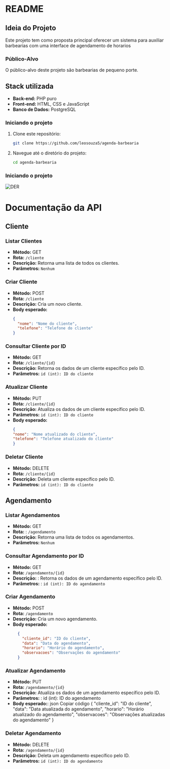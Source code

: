 # README

## Ideia do Projeto

Este projeto tem como proposta principal oferecer um sistema para auxiliar barbearias com uma interface de agendamento de horarios


### Público-Alvo

O público-alvo deste projeto são barbearias de pequeno porte.

## Stack utilizada

- **Back-end:** PHP puro
- **Front-end:** HTML, CSS e JavaScript
- **Banco de Dados:** PostgreSQL

### Iniciando o projeto

1. Clone este repositório:
   ```bash
   git clone https://github.com/leosouza5/agenda-barbearia
   ```
2. Navegue até o diretório do projeto:
   ```bash
   cd agenda-barbearia
   ```

### Iniciando o projeto

![DER](https://github.com/user-attachments/assets/da967335-a455-4798-b296-6cd68f0c8ef3)


# Documentação da API

## Cliente

### Listar Clientes
- **Método:** GET
- **Rota:** `/cliente`
- **Descrição:** Retorna uma lista de todos os clientes.
- **Parâmetros:** `Nenhum`

### Criar Cliente
- **Método:** POST
- **Rota:** `/cliente`
- **Descrição:** Cria um novo cliente.
- **Body esperado:**
  ```json
  {
    "nome": "Nome do cliente",
    "telefone": "Telefone do cliente"
  }
  
### Consultar Cliente por ID
- **Método:**  GET
- **Rota:**  `/cliente/{id}`
- **Descrição:**  Retorna os dados de um cliente específico pelo ID.
- **Parâmetros:**  `id (int): ID do cliente`


### Atualizar Cliente
- **Método:**  PUT
- **Rota:**  `/cliente/{id}`
- **Descrição:**  Atualiza os dados de um cliente específico pelo ID.
- **Parâmetros:**  `id (int): ID do cliente`
- **Body esperado:**
  ```json
  {
  "nome": "Nome atualizado do cliente",
  "telefone": "Telefone atualizado do cliente"
  }
  
  
### Deletar Cliente
- **Método:**  DELETE
- **Rota:**  `/cliente/{id}`
- **Descrição:**  Deleta um cliente específico pelo ID.
- **Parâmetros:** 
 `id (int): ID do cliente`
 
 
## Agendamento

### Listar Agendamentos
- **Método:**  GET
- **Rota:** : `/agendamento`
- **Descrição:**  Retorna uma lista de todos os agendamentos.
- **Parâmetros:**  `Nenhum`


### Consultar Agendamento por ID
- **Método:**  GET
- **Rota:**  `/agendamento/{id}`
- **Descrição:** : Retorna os dados de um agendamento específico pelo ID.
- **Parâmetros:** :
`id (int): ID do agendamento`


### Criar Agendamento
- **Método:**  POST
- **Rota:**  `/agendamento`
- **Descrição:** Cria um novo agendamento.
- **Body esperado:**
  ```json 
    {
      "cliente_id": "ID do cliente",
      "data": "Data do agendamento",
      "horario": "Horário do agendamento",
      "observacoes": "Observações do agendamento"
    }


### Atualizar Agendamento

- **Método:** PUT
- **Rota:** `/agendamento/{id}`
- **Descrição:** Atualiza os dados de um agendamento específico pelo ID.
- **Parâmetros:** :
id (int): ID do agendamento
- **Body esperado:**:
json
Copiar código
{
  "cliente_id": "ID do cliente",
  "data": "Data atualizada do agendamento",
  "horario": "Horário atualizado do agendamento",
  "observacoes": "Observações atualizadas do agendamento"
}
### Deletar Agendamento
- **Método:** DELETE
- **Rota:** `/agendamento/{id}`
- **Descrição:** Deleta um agendamento específico pelo ID.
- **Parâmetros:** 
`id (int): ID do agendamento`


